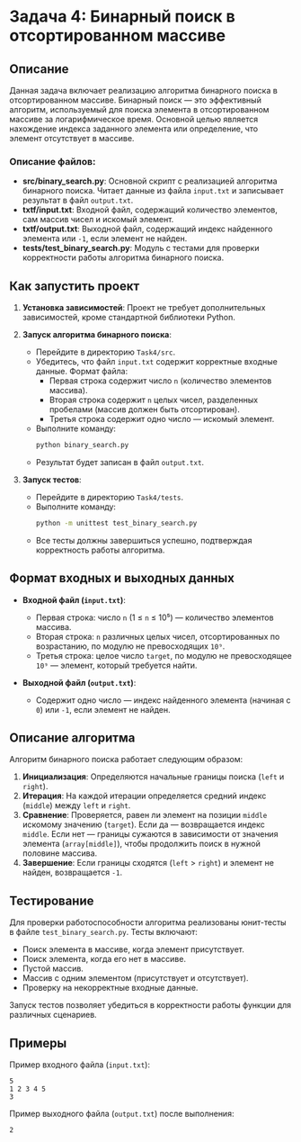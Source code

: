 # Задача 4: Бинарный поиск в отсортированном массиве

## Описание

Данная задача включает реализацию алгоритма бинарного поиска в отсортированном массиве. Бинарный поиск — это эффективный алгоритм, используемый для поиска элемента в отсортированном массиве за логарифмическое время. Основной целью является нахождение индекса заданного элемента или определение, что элемент отсутствует в массиве.

### Описание файлов:

- **src/binary_search.py**: Основной скрипт с реализацией алгоритма бинарного поиска. Читает данные из файла `input.txt` и записывает результат в файл `output.txt`.
- **txtf/input.txt**: Входной файл, содержащий количество элементов, сам массив чисел и искомый элемент.
- **txtf/output.txt**: Выходной файл, содержащий индекс найденного элемента или `-1`, если элемент не найден.
- **tests/test_binary_search.py**: Модуль с тестами для проверки корректности работы алгоритма бинарного поиска.

## Как запустить проект

1. **Установка зависимостей**: Проект не требует дополнительных зависимостей, кроме стандартной библиотеки Python.

2. **Запуск алгоритма бинарного поиска**:

   - Перейдите в директорию `Task4/src`.
   - Убедитесь, что файл `input.txt` содержит корректные входные данные. Формат файла:
     - Первая строка содержит число `n` (количество элементов массива).
     - Вторая строка содержит `n` целых чисел, разделенных пробелами (массив должен быть отсортирован).
     - Третья строка содержит одно число — искомый элемент.
   - Выполните команду:
     ```sh
     python binary_search.py
     ```
   - Результат будет записан в файл `output.txt`.

3. **Запуск тестов**:

   - Перейдите в директорию `Task4/tests`.
   - Выполните команду:
     ```sh
     python -m unittest test_binary_search.py
     ```
   - Все тесты должны завершиться успешно, подтверждая корректность работы алгоритма.

## Формат входных и выходных данных

- **Входной файл (********`input.txt`********)**:

  - Первая строка: число `n` (1 ≤ `n` ≤ 10⁵) — количество элементов массива.
  - Вторая строка: `n` различных целых чисел, отсортированных по возрастанию, по модулю не превосходящих `10⁹`.
  - Третья строка: целое число `target`, по модулю не превосходящее `10⁹` — элемент, который требуется найти.

- **Выходной файл (********`output.txt`********)**:

  - Содержит одно число — индекс найденного элемента (начиная с `0`) или `-1`, если элемент не найден.

## Описание алгоритма

Алгоритм бинарного поиска работает следующим образом:

1. **Инициализация**: Определяются начальные границы поиска (`left` и `right`).
2. **Итерация**: На каждой итерации определяется средний индекс (`middle`) между `left` и `right`.
3. **Сравнение**: Проверяется, равен ли элемент на позиции `middle` искомому значению (`target`). Если да — возвращается индекс `middle`. Если нет — границы сужаются в зависимости от значения элемента (`array[middle]`), чтобы продолжить поиск в нужной половине массива.
4. **Завершение**: Если границы сходятся (`left` > `right`) и элемент не найден, возвращается `-1`.

## Тестирование

Для проверки работоспособности алгоритма реализованы юнит-тесты в файле `test_binary_search.py`. Тесты включают:

- Поиск элемента в массиве, когда элемент присутствует.
- Поиск элемента, когда его нет в массиве.
- Пустой массив.
- Массив с одним элементом (присутствует и отсутствует).
- Проверку на некорректные входные данные.

Запуск тестов позволяет убедиться в корректности работы функции для различных сценариев.

## Примеры

Пример входного файла (`input.txt`):

```
5
1 2 3 4 5
3
```

Пример выходного файла (`output.txt`) после выполнения:

```
2
```
